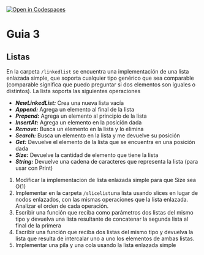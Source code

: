 [![Open in Codespaces](https://classroom.github.com/assets/launch-codespace-f4981d0f882b2a3f0472912d15f9806d57e124e0fc890972558857b51b24a6f9.svg)](https://classroom.github.com/open-in-codespaces?assignment_repo_id=10679965)
# Guia 3
## Listas

En la carpeta `/linkedlist` se encuentra una implementación de una lista enlazada simple, que soporta cualquier tipo genérico que sea comparable (comparable significa que puedo preguntar si dos elementos son iguales o distintos). La lista soporta las siguientes operaciones
- **_NewLinkedList:_** Crea una nueva lista vacía
- **_Append:_** Agrega un elemento al final de la lista
- **_Prepend:_** Agrega un elemento al principio de la lista
- **_InsertAt:_** Agrega un elemento en la posición dada
- **_Remove:_** Busca un elemento en la lista y lo elimina
- **_Search:_** Busca un elemento en la lista y me devuelve su posición
- **_Get:_** Devuelve el elemento de la lista que se encuentra en una posición dada
- **_Size:_** Devuelve la cantidad de elemento que tiene la lista
- **_String:_** Devuelve una cadena de caracteres que representa la lista (para usar con Print)
1. Modificar la implementacion de lista enlazada simple para que Size sea O(1)
2. Implementar en la carpeta `/slicelist`una lista usando slices en lugar de nodos enlazados, con las mismas operaciones que la lista enlazada. Analizar el orden de cada operación. 
3. Escribir una función que reciba como parámetros dos listas del mismo tipo y devuelva una lista resultante de concatenar la segunda lista al final de la primera
4. Escribir una función que reciba dos listas del mismo tipo y devuelva la lista que resulta de intercalar uno a uno los elementos de ambas listas.
5. Implementar una pila y una cola usando la lista enlazada simple